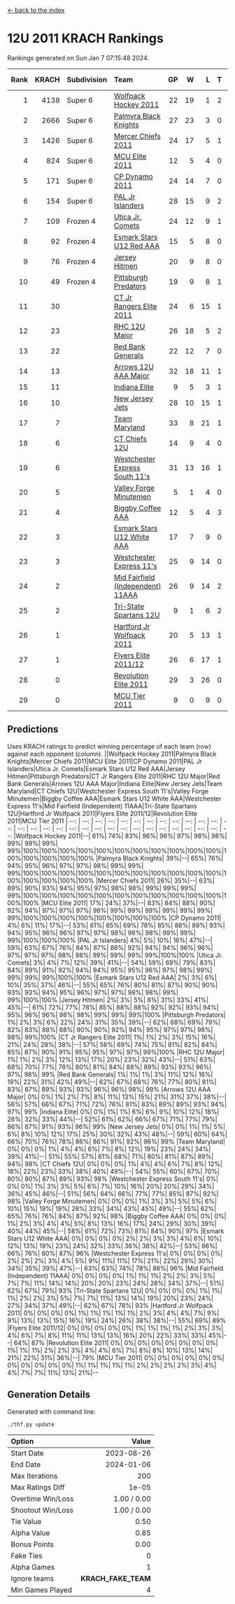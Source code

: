 [<- back to the index](readme.md)
# 12U 2011 KRACH Rankings
Rankings generated on Sun Jan  7 07:15:48 2024.

Rank|KRACH|Subdivision|Team|GP|W|L|T|OTW|OTL|SoS|Exp Wins|Win Diff
---:|---:|:---|:---|---:|---:|---:|---:|---:|---:|---:|---:|---:
1|4138|Super 6|[Wolfpack Hockey 2011](https://gamesheetstats.com/seasons/3664/teams/140937/schedule)|22|19|1|2|0|0|541|20.8|-0.0
2|2666|Super 6|[Palmyra Black Knights](https://gamesheetstats.com/seasons/3664/teams/140949/schedule)|27|23|3|0|1|0|554|24.8|-0.0
3|1426|Super 6|[Mercer Chiefs 2011](https://gamesheetstats.com/seasons/3664/teams/140936/schedule)|24|17|5|1|0|1|1067|18.3|-0.0
4|824|Super 6|[MCU Elite 2011](https://gamesheetstats.com/seasons/3664/teams/140929/schedule)|12|5|4|0|3|0|1009|8.8|-0.0
5|171|Super 6|[CP Dynamo 2011](https://gamesheetstats.com/seasons/3664/teams/140944/schedule)|24|14|7|0|1|2|650|15.8|-0.0
6|154|Super 6|[PAL Jr Islanders](https://gamesheetstats.com/seasons/3664/teams/140943/schedule)|28|15|9|2|2|0|534|18.8|-0.0
7|109|Frozen 4|[Utica Jr. Comets](https://gamesheetstats.com/seasons/3664/teams/140945/schedule)|24|12|9|1|1|1|705|14.3|-0.0
8|92|Frozen 4|[Esmark Stars U12 Red AAA](https://gamesheetstats.com/seasons/3664/teams/140951/schedule)|15|5|8|0|2|0|1208|7.8|-0.0
9|76|Frozen 4|[Jersey Hitmen](https://gamesheetstats.com/seasons/3664/teams/140938/schedule)|20|9|8|0|2|1|566|11.8|-0.0
10|49|Frozen 4|[Pittsburgh Predators](https://gamesheetstats.com/seasons/3664/teams/140950/schedule)|19|9|8|1|0|1|968|10.3|-0.0
11|30||[CT Jr Rangers Elite 2011](https://gamesheetstats.com/seasons/3664/teams/140931/schedule)|24|6|15|1|1|1|923|8.3|-0.0
12|23||[RHC 12U Major](https://gamesheetstats.com/seasons/3664/teams/140941/schedule)|26|18|5|2|0|1|25|19.9|0.0
13|22||[Red Bank Generals](https://gamesheetstats.com/seasons/3664/teams/140940/schedule)|22|12|7|0|1|2|43|13.8|-0.0
14|13||[Arrows 12U AAA Major](https://gamesheetstats.com/seasons/3664/teams/140946/schedule)|32|18|11|1|1|1|31|20.4|0.0
15|11||[Indiana Elite](https://gamesheetstats.com/seasons/3664/teams/144353/schedule)|9|5|3|1|0|0|32|6.4|0.0
16|10||[New Jersey Jets](https://gamesheetstats.com/seasons/3664/teams/140939/schedule)|28|10|15|1|2|0|43|13.4|0.0
17|7||[Team Maryland](https://gamesheetstats.com/seasons/3664/teams/140954/schedule)|33|8|21|1|0|3|656|9.4|0.0
18|6||[CT Chiefs 12U](https://gamesheetstats.com/seasons/3664/teams/140934/schedule)|14|9|4|0|1|0|5|10.9|0.0
19|6||[Westchester Express South 11's](https://gamesheetstats.com/seasons/3664/teams/140947/schedule)|31|13|16|1|1|0|71|15.4|0.0
20|5||[Valley Forge Minutemen](https://gamesheetstats.com/seasons/3664/teams/187349/schedule)|5|1|4|0|0|0|471|1.9|0.0
21|4||[Biggby Coffee AAA](https://gamesheetstats.com/seasons/3664/teams/144351/schedule)|12|5|4|3|0|0|5|7.4|0.0
22|3||[Esmark Stars U12 White AAA](https://gamesheetstats.com/seasons/3664/teams/140952/schedule)|17|7|9|0|0|1|13|7.9|0.0
23|3||[Westchester Express 11's](https://gamesheetstats.com/seasons/3664/teams/140948/schedule)|25|9|14|0|0|2|78|9.9|0.0
24|2||[Mid Fairfield (Independent) 11AAA](https://gamesheetstats.com/seasons/3664/teams/140933/schedule)|26|9|14|2|0|1|10|10.9|0.0
25|2||[Tri-State Spartans 12U](https://gamesheetstats.com/seasons/3664/teams/144352/schedule)|9|1|6|2|0|0|5|2.9|0.0
26|1||[Hartford Jr Wolfpack 2011](https://gamesheetstats.com/seasons/3664/teams/140935/schedule)|20|5|13|1|1|0|6|7.4|0.0
27|1||[Flyers Elite 2011/12](https://gamesheetstats.com/seasons/3664/teams/140942/schedule)|26|6|17|1|0|2|7|7.4|0.0
28|0||[Revolution Elite 2011](https://gamesheetstats.com/seasons/3664/teams/140953/schedule)|29|3|26|0|0|0|8|3.9|0.0
29|0||[MCU Tier 2011](https://gamesheetstats.com/seasons/3664/teams/140932/schedule)|9|0|9|0|0|0|2|0.9|0.0

## Predictions
Uses KRACH ratings to predict winning percentage of each team (row) against each opponent (column).
||Wolfpack Hockey 2011|Palmyra Black Knights|Mercer Chiefs 2011|MCU Elite 2011|CP Dynamo 2011|PAL Jr Islanders|Utica Jr. Comets|Esmark Stars U12 Red AAA|Jersey Hitmen|Pittsburgh Predators|CT Jr Rangers Elite 2011|RHC 12U Major|Red Bank Generals|Arrows 12U AAA Major|Indiana Elite|New Jersey Jets|Team Maryland|CT Chiefs 12U|Westchester Express South 11's|Valley Forge Minutemen|Biggby Coffee AAA|Esmark Stars U12 White AAA|Westchester Express 11's|Mid Fairfield (Independent) 11AAA|Tri-State Spartans 12U|Hartford Jr Wolfpack 2011|Flyers Elite 2011/12|Revolution Elite 2011|MCU Tier 2011
| --: | --: | --: | --: | --: | --: | --: | --: | --: | --: | --: | --: | --: | --: | --: | --: | --: | --: | --: | --: | --: | --: | --: | --: | --: | --: | --: | --: | --: | --: 
|Wolfpack Hockey 2011|--| 61%| 74%| 83%| 96%| 96%| 97%| 98%| 98%| 99%| 99%| 99%| 99%|100%|100%|100%|100%|100%|100%|100%|100%|100%|100%|100%|100%|100%|100%|100%|100%
|Palmyra Black Knights| 39%|--| 65%| 76%| 94%| 95%| 96%| 97%| 97%| 98%| 99%| 99%| 99%|100%|100%|100%|100%|100%|100%|100%|100%|100%|100%|100%|100%|100%|100%|100%|100%
|Mercer Chiefs 2011| 26%| 35%|--| 63%| 89%| 90%| 93%| 94%| 95%| 97%| 98%| 98%| 99%| 99%| 99%| 99%|100%|100%|100%|100%|100%|100%|100%|100%|100%|100%|100%|100%|100%
|MCU Elite 2011| 17%| 24%| 37%|--| 83%| 84%| 88%| 90%| 92%| 94%| 97%| 97%| 97%| 98%| 99%| 99%| 99%| 99%| 99%| 99%| 99%|100%|100%|100%|100%|100%|100%|100%|100%
|CP Dynamo 2011|  4%|  6%| 11%| 17%|--| 53%| 61%| 65%| 69%| 78%| 85%| 88%| 89%| 93%| 94%| 95%| 96%| 96%| 97%| 97%| 98%| 98%| 98%| 99%| 99%| 99%|100%|100%|100%
|PAL Jr Islanders|  4%|  5%| 10%| 16%| 47%|--| 59%| 63%| 67%| 76%| 84%| 87%| 88%| 92%| 94%| 94%| 96%| 96%| 97%| 97%| 97%| 98%| 98%| 99%| 99%| 99%| 99%|100%|100%
|Utica Jr. Comets|  3%|  4%|  7%| 12%| 39%| 41%|--| 54%| 59%| 69%| 79%| 83%| 84%| 89%| 91%| 92%| 94%| 94%| 95%| 95%| 96%| 97%| 98%| 99%| 99%| 99%| 99%|100%|100%
|Esmark Stars U12 Red AAA|  2%|  3%|  6%| 10%| 35%| 37%| 46%|--| 55%| 65%| 76%| 80%| 81%| 87%| 90%| 90%| 93%| 93%| 94%| 95%| 96%| 97%| 97%| 98%| 98%| 99%| 99%|100%|100%
|Jersey Hitmen|  2%|  3%|  5%|  8%| 31%| 33%| 41%| 45%|--| 61%| 72%| 77%| 78%| 85%| 88%| 88%| 92%| 92%| 93%| 94%| 95%| 96%| 96%| 98%| 98%| 99%| 99%| 99%|100%
|Pittsburgh Predators|  1%|  2%|  3%|  6%| 22%| 24%| 31%| 35%| 39%|--| 62%| 68%| 69%| 79%| 82%| 83%| 88%| 88%| 90%| 90%| 92%| 94%| 95%| 97%| 97%| 98%| 98%| 99%|100%
|CT Jr Rangers Elite 2011|  1%|  1%|  2%|  3%| 15%| 16%| 21%| 24%| 28%| 38%|--| 57%| 58%| 69%| 74%| 75%| 81%| 82%| 84%| 85%| 87%| 90%| 91%| 95%| 95%| 97%| 97%| 99%|100%
|RHC 12U Major|  1%|  1%|  2%|  3%| 12%| 13%| 17%| 20%| 23%| 32%| 43%|--| 51%| 63%| 68%| 70%| 77%| 78%| 80%| 81%| 84%| 88%| 89%| 93%| 93%| 96%| 97%| 98%| 99%
|Red Bank Generals|  1%|  1%|  1%|  3%| 11%| 12%| 16%| 19%| 22%| 31%| 42%| 49%|--| 62%| 67%| 68%| 76%| 77%| 80%| 81%| 83%| 87%| 89%| 93%| 93%| 96%| 96%| 98%| 99%
|Arrows 12U AAA Major|  0%|  0%|  1%|  2%|  7%|  8%| 11%| 13%| 15%| 21%| 31%| 37%| 38%|--| 56%| 57%| 66%| 67%| 71%| 72%| 76%| 81%| 83%| 89%| 89%| 93%| 94%| 97%| 99%
|Indiana Elite|  0%|  0%|  1%|  1%|  6%|  6%|  9%| 10%| 12%| 18%| 26%| 32%| 33%| 44%|--| 52%| 61%| 62%| 66%| 67%| 71%| 77%| 79%| 86%| 87%| 91%| 93%| 96%| 99%
|New Jersey Jets|  0%|  0%|  1%|  1%|  5%|  6%|  8%| 10%| 12%| 17%| 25%| 30%| 32%| 43%| 48%|--| 59%| 60%| 64%| 66%| 70%| 76%| 78%| 86%| 86%| 91%| 92%| 96%| 99%
|Team Maryland|  0%|  0%|  0%|  1%|  4%|  4%|  6%|  7%|  8%| 12%| 19%| 23%| 24%| 34%| 39%| 41%|--| 51%| 55%| 57%| 61%| 68%| 71%| 80%| 81%| 87%| 89%| 94%| 98%
|CT Chiefs 12U|  0%|  0%|  0%|  1%|  4%|  4%|  6%|  7%|  8%| 12%| 18%| 22%| 23%| 33%| 38%| 40%| 49%|--| 54%| 55%| 60%| 67%| 70%| 80%| 80%| 87%| 89%| 93%| 98%
|Westchester Express South 11's|  0%|  0%|  0%|  1%|  3%|  3%|  5%|  6%|  7%| 10%| 16%| 20%| 20%| 29%| 34%| 36%| 45%| 46%|--| 51%| 56%| 64%| 66%| 77%| 77%| 85%| 87%| 92%| 98%
|Valley Forge Minutemen|  0%|  0%|  0%|  1%|  3%|  3%|  5%|  5%|  6%| 10%| 15%| 19%| 19%| 28%| 33%| 34%| 43%| 45%| 49%|--| 55%| 62%| 65%| 76%| 76%| 84%| 87%| 92%| 98%
|Biggby Coffee AAA|  0%|  0%|  0%|  1%|  2%|  3%|  4%|  4%|  5%|  8%| 13%| 16%| 17%| 24%| 29%| 30%| 39%| 40%| 44%| 45%|--| 58%| 61%| 72%| 73%| 81%| 84%| 90%| 97%
|Esmark Stars U12 White AAA|  0%|  0%|  0%|  0%|  2%|  2%|  3%|  3%|  4%|  6%| 10%| 12%| 13%| 19%| 23%| 24%| 32%| 33%| 36%| 38%| 42%|--| 53%| 66%| 66%| 76%| 80%| 87%| 96%
|Westchester Express 11's|  0%|  0%|  0%|  0%|  2%|  2%|  2%|  3%|  4%|  5%|  9%| 11%| 11%| 17%| 21%| 22%| 29%| 30%| 34%| 35%| 39%| 47%|--| 63%| 63%| 74%| 78%| 86%| 96%
|Mid Fairfield (Independent) 11AAA|  0%|  0%|  0%|  0%|  1%|  1%|  1%|  2%|  2%|  3%|  5%|  7%|  7%| 11%| 14%| 14%| 20%| 20%| 23%| 24%| 28%| 34%| 37%|--| 51%| 62%| 67%| 79%| 93%
|Tri-State Spartans 12U|  0%|  0%|  0%|  0%|  1%|  1%|  1%|  2%|  2%|  3%|  5%|  7%|  7%| 11%| 13%| 14%| 19%| 20%| 23%| 24%| 27%| 34%| 37%| 49%|--| 62%| 67%| 78%| 93%
|Hartford Jr Wolfpack 2011|  0%|  0%|  0%|  0%|  1%|  1%|  1%|  1%|  1%|  2%|  3%|  4%|  4%|  7%|  9%|  9%| 13%| 13%| 15%| 16%| 19%| 24%| 26%| 38%| 38%|--| 55%| 69%| 89%
|Flyers Elite 2011/12|  0%|  0%|  0%|  0%|  0%|  1%|  1%|  1%|  1%|  2%|  3%|  3%|  4%|  6%|  7%|  8%| 11%| 11%| 13%| 13%| 16%| 20%| 22%| 33%| 33%| 45%|--| 64%| 87%
|Revolution Elite 2011|  0%|  0%|  0%|  0%|  0%|  0%|  0%|  0%|  1%|  1%|  1%|  2%|  2%|  3%|  4%|  4%|  6%|  7%|  8%|  8%| 10%| 13%| 14%| 21%| 22%| 31%| 36%|--| 79%
|MCU Tier 2011|  0%|  0%|  0%|  0%|  0%|  0%|  0%|  0%|  0%|  0%|  0%|  1%|  1%|  1%|  1%|  1%|  2%|  2%|  2%|  2%|  3%|  4%|  4%|  7%|  7%| 11%| 13%| 21%|--

## Generation Details

Generated with command line:
```
./thf.py update
```

| Option | Value |
| :----- | ----: |
| Start Date | 2023-08-26 |
| End Date | 2024-01-06 |
| Max Iterations | 200 |
| Max Ratings Diff | 1e-05 |
| Overtime Win/Loss | 1.00 / 0.00 |
| Shootout Win/Loss | 1.00 / 0.00 |
| Tie Value | 0.50 |
| Alpha Value | 0.85 |
| Bonus Points | 0.00 |
| Fake Ties | 0 |
| Alpha Games | 1 |
| Ignore teams | __KRACH_FAKE_TEAM__ |
| Min Games Played | 4 |

